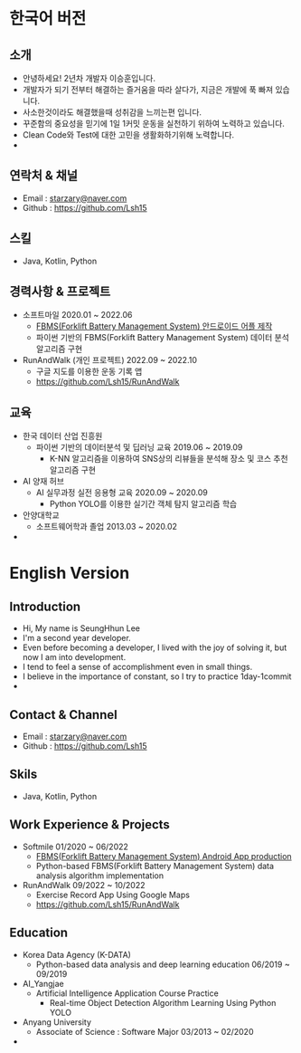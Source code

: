 한국어 버전
======
소개
------
* 안녕하세요! 2년차 개발자 이승훈입니다.
* 개발자가 되기 전부터 해결하는 즐거움을 따라 살다가, 지금은 개발에 푹 빠져 있습니다.
* 사소한것이라도 해결했을때 성취감을 느끼는편 입니다.
* 꾸준함의 중요성을 믿기에 1일 1커밋 운동을 실천하기 위하여 노력하고 있습니다.
* Clean Code와 Test에 대한 고민을 생활화하기위해 노력합니다.
* 

연락처 & 채널
------
* Email : starzary@naver.com
* Github : https://github.com/Lsh15

스킬
------
* Java, Kotlin, Python

경력사항 & 프로젝트
------
* 소프트마일  2020.01 ~ 2022.06
  * [FBMS(Forklift Battery Management System) 안드로이드 어플 제작](https://play.google.com/store/apps/details?id=kr.co.softmile.fbms)
  * 파이썬 기반의 FBMS(Forklift Battery Management System) 데이터 분석 알고리즘 구현 
* RunAndWalk (개인 프로젝트) 2022.09 ~ 2022.10
  * 구글 지도를 이용한 운동 기록 앱
  * https://github.com/Lsh15/RunAndWalk

교육
------
* 한국 데이터 산업 진흥원 
  * 파이썬 기반의 데이터분석 및 딥러닝 교육 2019.06 ~ 2019.09
    * K-NN 알고리즘을 이용하여 SNS상의 리뷰들을 분석해 장소 및 코스 추천 알고리즘 구현
* AI 양재 허브 
  * AI 실무과정 실전 응용형 교육 2020.09 ~ 2020.09
    * Python YOLO를 이용한 실기간 객체 탐지 알고리즘 학습  
* 안양대학교 
  * 소프트웨어학과 졸업  2013.03 ~ 2020.02
*
  
English Version
======
Introduction
------
* Hi, My name is SeungHhun Lee
* I'm a second year developer.
* Even before becoming a developer, I lived with the joy of solving it, but now I am into development.
* I tend to feel a sense of accomplishment even in small things.
* I believe in the importance of constant, so I try to practice 1day-1commit
*

Contact & Channel
------
* Email : starzary@naver.com
* Github : https://github.com/Lsh15

Skils
------
* Java, Kotlin, Python

Work Experience & Projects
------
* Softmile  01/2020 ~ 06/2022
  * [FBMS(Forklift Battery Management System) Android App production](https://play.google.com/store/apps/details?id=kr.co.softmile.fbms)
  * Python-based FBMS(Forklift Battery Management System) data analysis algorithm implementation  
* RunAndWalk 09/2022 ~ 10/2022
  * Exercise Record App Using Google Maps
  * https://github.com/Lsh15/RunAndWalk
  
Education
------
* Korea Data Agency (K-DATA)
  * Python-based data analysis and deep learning education 06/2019 ~ 09/2019
* AI_Yangjae
  * Artificial Intelligence Application Course Practice
    * Real-time Object Detection Algorithm Learning Using Python YOLO
* Anyang University 
  * Associate of Science : Software Major 03/2013 ~ 02/2020
*

